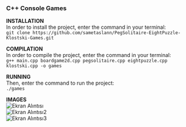 ### C++ Console Games

**INSTALLATION**  
In order to install the project, enter the command in your terminal:  
`git clone https://github.com/sametaslann/PegSolitaire-EightPuzzle-Klostski-Games.git`

**COMPILATION**  
In order to compile the project, enter the command in your terminal:    
`g++ main.cpp boardgame2d.cpp pegsolitaire.cpp eightpuzzle.cpp klostski.cpp -o games`    

**RUNNING**   
Then, enter the command to run the project:   
`./games`  

**IMAGES**  
![Ekran Alıntısı](https://user-images.githubusercontent.com/98954356/197415372-aa0961bd-34d8-43bc-a75c-15d17ab8d9bc.PNG)  
![Ekran Alıntısı2](https://user-images.githubusercontent.com/98954356/197415373-3d809bd5-3029-42a7-9188-34d3391507d3.PNG)   
![Ekran Alıntısı3](https://user-images.githubusercontent.com/98954356/197415375-7620176c-960f-4d46-ac66-563f304f3dca.PNG)   

